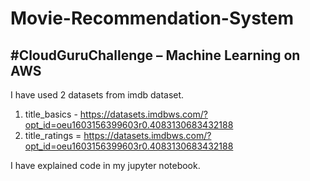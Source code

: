 # Movie-Recommendation-System

## #CloudGuruChallenge – Machine Learning on AWS

I have used 2 datasets from imdb dataset. 

1) title_basics - https://datasets.imdbws.com/?opt_id=oeu1603156399603r0.4083130683432188
2) title_ratings = https://datasets.imdbws.com/?opt_id=oeu1603156399603r0.4083130683432188

I have explained code in my jupyter notebook.

